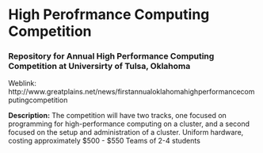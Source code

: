 <H1> High Perofrmance Computing Competition </H1>
<H3> Repository for Annual High Performance Computing Competition at Universirty of Tulsa, Oklahoma </H3>
Weblink: http://www.greatplains.net/news/firstannualoklahomahighperformancecomputingcompetition

<b>Description:</b> The competition will have two tracks, one focused on programming for high-performance computing on a cluster, and a second focused on the setup and administration of a cluster.
Uniform hardware, costing approximately $500 - $550
Teams of 2-4 students

